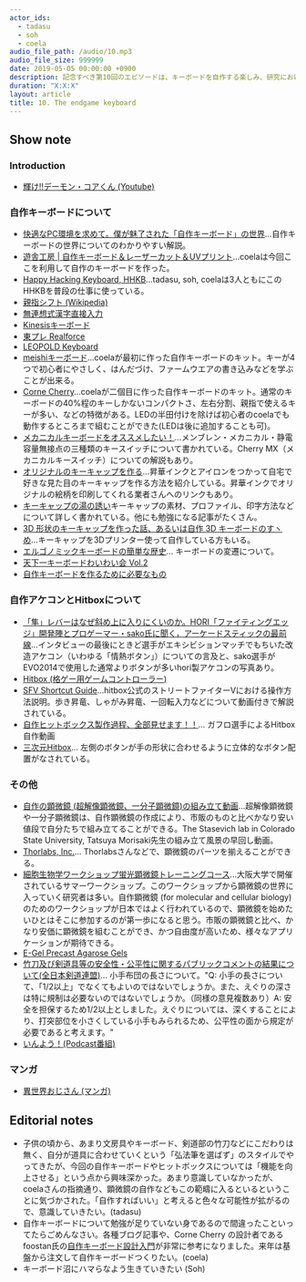 ```yaml
---
actor_ids:
  - tadasu
  - soh
  - coela
audio_file_path: /audio/10.mp3
audio_file_size: 999999
date: 2019-05-05 00:00:00 +0900
description: 記念すべき第10回のエピソードは、キーボードを自作する楽しみ、研究における道具や技術を自作するか問題、ゲームコントローラーの改造、超解像顕微鏡の設計と組み立て、マンガについて話しました。（出演者：tadasu, soh, colea）
duration: "X:X:X"
layout: article
title: 10. The endgame keyboard
---
```


## Show note
### Introduction
- [輝け!!デーモン・コアくん (Youtube)](https://www.youtube.com/watch?v=6ZIjbX1gj88)

### 自作キーボードについて
- [快適なPC環境を求めて。僕が魅了された「自作キーボード」の世界](https://srdk.rakuten.jp/entry/2019/03/26/103000)...自作キーボードの世界についてのわかりやすい解説。
- [遊舎工房 | 自作キーボード＆レーザーカット＆UVプリント](https://yushakobo.jp/)...coelaは今回ここを利用して自作のキーボードを作った。
- [Happy Hacking Keyboard, HHKB](https://www.pfu.fujitsu.com/hhkeyboard/)...tadasu, soh, coelaは3人ともにこのHHKBを普段の仕事に使っている。
- [親指シフト (Wikipedia)](https://ja.wikipedia.org/wiki/%E8%A6%AA%E6%8C%87%E3%82%B7%E3%83%95%E3%83%88)
- [無連想式漢字直接入力](https://ja.m.wikipedia.org/wiki/無連想式漢字直接入力)
- [Kinesisキーボード](https://www.edikun.co.jp/kinesis/)
- [東プレ Realforce](http://www.realforce.co.jp/)
- [LEOPOLD Keyboard](https://www.archisite.co.jp/products/leopold_keyboard/)
- [meishiキーボード](https://yushakobo.jp/shop/meishi/)...coelaが最初に作った自作キーボードのキット。キーが4つで初心者にやさしく、はんだづけ、ファームウエアの書き込みなどを学ぶことが出来る。
-  [Corne Cherry](https://yushakobo.jp/shop/corne-cherry/)...coelaが二個目に作った自作キーボードのキット。通常のキーボードの40%程のキーしかないコンパクトさ、左右分割、親指で使えるキーが多い、などの特徴がある。LEDの半田付けを除けば初心者のcoelaでも動作するところまで組むことができた(LEDは後に追加することも可)。
- [メカニカルキーボードをオススメしたい！](https://k-tai.watch.impress.co.jp/docs/column/stapa/1141039.html)...メンブレン・メカニカル・静電容量無接点の三種類のキースイッチについて書かれている。Cherry MX（メカニカルキースイッチ）についての解説もあり。
-  [オリジナルのキーキャップを作る](http://kou014.hateblo.jp/entry/2017/10/09/004130)...昇華インクとアイロンをつかって自宅で好きな見た目のキーキャップを作る方法を紹介している。昇華インクでオリジナルの絵柄を印刷してくれる業者さんへのリンクもあり。
- [キーキャップの湯の誘い](https://salicylic-acid3.hatenablog.com/entry/2018/12/06/キーキャップの湯のお誘い)キーキャップの素材、プロファイル、印字方法などについて詳しく書かれている。他にも勉強になる記事がたくさん。
- [3D 形状のキーキャップを作った話、あるいは自作 3D キーボードのすヽめ](https://qiita.com/zk_phi/items/5680607118516413a0ba)...キーキャップを3Dプリンター使って自作している方もいる。
- [エルゴノミックキーボードの簡単な歴史](http://shiki.esrille.com/2017/02/blog-post.html)... キーボードの変遷について。
- [天下一キーボードわいわい会 Vol.2](https://tenkey.connpass.com/event/126481/)
- [自作キーボードを作るために必要なもの](https://salicylic-acid3.hatenablog.com/entry/2018/11/24/自作キーボードを作るために必要なもの)

### 自作アケコンとHitboxについて
- [「隼」レバーはなぜ斜め上に入りにくいのか。HORI「ファイティングエッジ」開発陣とプロゲーマー・sako氏に聞く，アーケードスティックの最前線](https://www.4gamer.net/games/281/G028173/20150622087/)...インタビューの最後にときど選手がエキシビションマッチでもちいた改造アケコン（いわゆる「情熱ボタン」）についての言及と、sako選手がEVO2014で使用した通常よりボタンが多いhori製アケコンの写真あり。
- [Hitbox (格ゲー用ゲームコントローラー)](https://www.4gamer.net/games/000/G000000/20111225003/)
- [SFV Shortcut Guide](https://www.hitboxarcade.com/blogs/how-to-hit-box/street-fighter-v-shortcut-guide)...hitbox公式のストリートファイターVにおける操作方法説明。歩き昇竜、しゃがみ昇竜、一回転入力などについて動画付きで解説されている。
- [自作ヒットボックス製作過程、全部見せます！！](https://www.youtube.com/watch?v=1op22EfN938)... ガフロ選手によるHitbox自作動画
- [三次元Hitbox](https://twitter.com/tksuiken/status/1126174421893300225)... 左側のボタンが手の形状に合わせるように立体的なボタン配置がなされている。

### その他
- [自作の顕微鏡 (超解像顕微鏡、一分子顕微鏡)の組み立て動画](https://sites.bmb.colostate.edu/stasevichlab/videos/Days1-5.mp4)...超解像顕微鏡や一分子顕微鏡は、自作顕微鏡の作成により、市販のものと比べかなり安い値段で自分たちで組み立てることができる。The Stasevich lab in Colorado State University, Tatsuya Morisaki先生の組み立て風景の早回し動画。
- [Thorlabs, Inc.](https://www.thorlabs.com/)... Thorlabsさんなどで、顕微鏡のパーツを揃えることができる。
- [細胞生物学ワークショップ蛍光顕微鏡トレーニングコース](http://www.fbs.osaka-u.ac.jp/jpn/seminar/workshop/workshop-20180806/)...大阪大学で開催されているサマーワークショップ。このワークショップから顕微鏡の世界に入っていく研究者は多い。自作顕微鏡 (for molecular and cellular biology)のためのワークショップが日本ではよく行われているので、顕微鏡を始めたいひとはそこに参加するのが第一歩になると思う。市販の顕微鏡と比べ、かなり安価に顕微鏡を組むことができ、かつ自由度が高いため、様々なアプリケーションが期待できる。
- [E-Gel Precast Agarose Gels](https://www.thermofisher.com/jp/ja/home/life-science/dna-rna-purification-analysis/nucleic-acid-gel-electrophoresis/e-gel-electrophoresis-system/e-gel-pre-cast-agarose-gels/e-gel-precast-agarose-gels.html)
- [竹刀及び剣道具等の安全性・公平性に関するパブリックコメントの結果について(全日本剣道連盟)](https://www.kendo.or.jp/information/20190130-2/)... 小手布団の長さについて。"Q: 小手の長さについて、「1/2以上」でなくてもよいのではないでしょうか。また、えぐりの深さは特に規制は必要ないのではないでしょうか。（同様の意見複数あり）A: 安全を担保するため1/2以上としました。えぐりについては、深くすることにより、打突部位を小さくしている小手もみられるため、公平性の面から規定が必要であると考えます。"
- [いんよう！(Podcast番組)](https://anchor.fm/inntoyoh)

### マンガ
- [異世界おじさん (マンガ)](https://comic-walker.com/contents/detail/KDCW_MF00000079010000_68/)

## Editorial notes
- 子供の頃から、あまり文房具やキーボード、剣道部の竹刀などにこだわりは無く、自分が道具に合わせていくという「弘法筆を選ばず」のスタイルでやってきたが、今回の自作キーボードやヒットボックスについては「機能を向上させる」という点から興味深かった。あまり意識していなかったが、coelaさんの指摘通り、顕微鏡の自作などもこの範疇に入るといるということに気づかされた。「自作すればいい」と考えると色々な可能性が拡がるので、意識していきたい。(tadasu)
- 自作キーボードについて勉強が足りていない身であるので間違ったこといってたらごめんなさい。各種ブログ記事や、Corne Cherry の設計者であるfoostan氏の[自作キーボード設計入門](https://booth.pm/ja/items/1044084)が非常に参考になりました。来年は基盤から注文して自作キーボードつくりたい。(coela)
- キーボード沼にハマらなよう生きていきたい (Soh)
